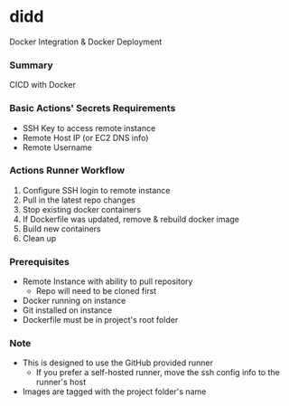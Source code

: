 # didd
Docker Integration & Docker Deployment

### Summary
CICD with Docker

### Basic Actions' Secrets Requirements
* SSH Key to access remote instance
* Remote Host IP (or EC2 DNS info)
* Remote Username

### Actions Runner Workflow
1. Configure SSH login to remote instance
2. Pull in the latest repo changes
3. Stop existing docker containers
4. If Dockerfile was updated, remove & rebuild docker image
5. Build new containers
6. Clean up

### Prerequisites
* Remote Instance with ability to pull repository
  * Repo will need to be cloned first
* Docker running on instance
* Git installed on instance
* Dockerfile must be in project's root folder

### Note
* This is designed to use the GitHub provided runner
  * If you prefer a self-hosted runner, move the ssh config info to the runner's host 
* Images are tagged with the project folder's name